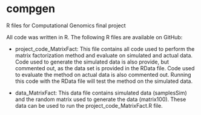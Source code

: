 # compgen
R files for Computational Genomics final project

All code was written in R.  The following R files are available on GitHub:

- project_code_MatrixFact: This file contains all code used to perform the matrix factorization method and evaluate on simulated and actual data. Code used to generate the simulated data is also provide, but commented out, as the data set is provided in the RData file.  Code used to evaluate the method on actual data is also commented out.  Running this code with the RData file will test the method on the simulated data.

- data_MatrixFact: This data file contains simulated data (samplesSim) and the random matrix used to generate the data (matrix100).  These data can be used to run the project_code_MatrixFact.R file.
